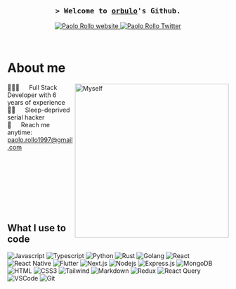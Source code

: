 <h3 align="center">
  <samp>&gt; Welcome to
    <b><a target="_blank" href="https://paolorollo.dev">orbulo</a></b>'s Github.
  </samp>
</h3>

<p align="center">
 <a href="https://paolorollo.dev" target="blank">
  <img src="https://img.shields.io/badge/Website-DC143C?style=for-the-badge&logo=medium&logoColor=white" alt="Paolo Rollo website" />
 </a>
 <a href="https://twitter.com/orbuloeth" target="_blank">
  <img src="https://img.shields.io/badge/Twitter-1DA1F2?style=for-the-badge&logo=twitter&logoColor=white" alt="Paolo Rollo Twitter" />
 </a>
</p>
<br />

 # About me
 
<p>
 <img align="right" width="350" src="./myself.jpg" alt="Myself" />

🧑🏻‍💻 &emsp; Full Stack Developer with 6 years of experience <br/>
🥷🏻  &emsp; Sleep-deprived serial hacker<br/>
 📧 &emsp; Reach me anytime: paolo.rollo1997@gmail.com<br/>

</p>

<br/>
<br/>
<br/>
<br/>
<br/>
<br/>
<br/>

## What I use to code

![Javascript](https://img.shields.io/badge/Javascript-F0DB4F?style=for-the-badge&labelColor=black&logo=javascript&logoColor=F0DB4F)
![Typescript](https://img.shields.io/badge/Typescript-007acc?style=for-the-badge&labelColor=black&logo=typescript&logoColor=007acc)
![Python](https://img.shields.io/badge/Python-1572B6?style=for-the-badge&logo=python&logoColor=yellow&labelColor=black)
![Rust](https://img.shields.io/badge/Rust-B7410E?style=for-the-badge&logo=rust&logoColor=white&labelColor=black)
![Golang](https://img.shields.io/badge/Golang-1572B6?style=for-the-badge&logo=go&logoColor=white&labelColor=black)
![React](https://img.shields.io/badge/-React-61DBFB?style=for-the-badge&labelColor=black&logo=react&logoColor=61DBFB)
![React Native](https://img.shields.io/badge/React_Native-20232A?style=for-the-badge&logo=react&logoColor=61DAFB&labelColor=black)
![Flutter](https://img.shields.io/badge/Flutter-1572B6?style=for-the-badge&logo=flutter&logoColor=61DAFB&labelColor=black)
![Next.js](https://img.shields.io/badge/next.js-20232A?style=for-the-badge&logo=nextdotjs&logoColor=white&labelColor=black)
![Nodejs](https://img.shields.io/badge/Nodejs-3C873A?style=for-the-badge&labelColor=black&logo=node.js&logoColor=3C873A)
![Express.js](https://img.shields.io/badge/Express.js-20232A?style=for-the-badge&logo=express&logoColor=white)
![MongoDB](https://img.shields.io/badge/MongoDB-4EA94B?style=for-the-badge&logo=mongodb&logoColor=white&labelColor=black)
![HTML](https://img.shields.io/badge/HTML5-E34F26?style=for-the-badge&logo=html5&logoColor=white&labelColor=black)
![CSS3](https://img.shields.io/badge/CSS3-1572B6?style=for-the-badge&logo=css3&logoColor=white&labelColor=black)
![Tailwind](https://img.shields.io/badge/Tailwind_CSS-092749?style=for-the-badge&logo=tailwindcss&logoColor=06B6D4&labelColor=000000)
![Markdown](https://img.shields.io/badge/Markdown-20232A?style=for-the-badge&logo=markdown&logoColor=white&labelColor=black)
![Redux](https://img.shields.io/badge/Redux-593D88?style=for-the-badge&logo=redux&logoColor=white&labelColor=black)
![React Query](https://img.shields.io/badge/-React_Query-FF4154?style=for-the-badge&logo=react%20query&logoColor=white&labelColor=black)
![VSCode](https://img.shields.io/badge/Visual_Studio-0078d7?style=for-the-badge&logo=visual%20studio&logoColor=white&labelColor=black)
![Git](https://img.shields.io/badge/Git-F05032?style=for-the-badge&logo=git&logoColor=white&labelColor=black)